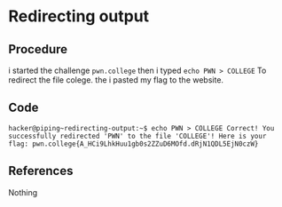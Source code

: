 # Redirecting output

## Procedure
i started the challenge `pwn.college`
then i typed `echo PWN > COLLEGE` To redirect the file colege.
the i pasted my flag to the website.

## Code
`hacker@piping~redirecting-output:~$ echo PWN > COLLEGE
Correct! You successfully redirected 'PWN' to the file 'COLLEGE'! Here is your
flag:
pwn.college{A_HCi9LhkHuu1gb0s2ZZuD6MOfd.dRjN1QDL5EjN0czW}`

## References
Nothing
